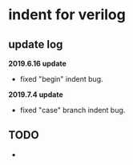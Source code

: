 # indent for verilog

## update log

**2019.6.16 update**
- fixed "begin" indent bug.

**2019.7.4 update**
- fixed "case" branch indent bug.

## TODO
- 
